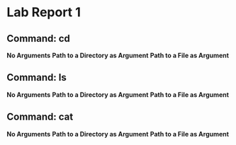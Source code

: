 # Lab Report 1

## Command: cd
**No Arguments**
**Path to a Directory as Argument**
**Path to a File as Argument**

## Command: ls
**No Arguments**
**Path to a Directory as Argument**
**Path to a File as Argument**

## Command: cat
**No Arguments**
**Path to a Directory as Argument**
**Path to a File as Argument**
